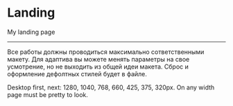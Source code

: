 # Landing
My landing page

***
Все работы должны проводиться максимально сответственными макету. Для адаптива вы можете менять параметры на свое усмотрение, но не выходить из общей идеи макета. Сброс и оформление дефолтных стилей будет в файле.

Desktop first, next: 1280, 1040, 768, 660, 425, 375, 320px. On any width page must be pretty to look.
